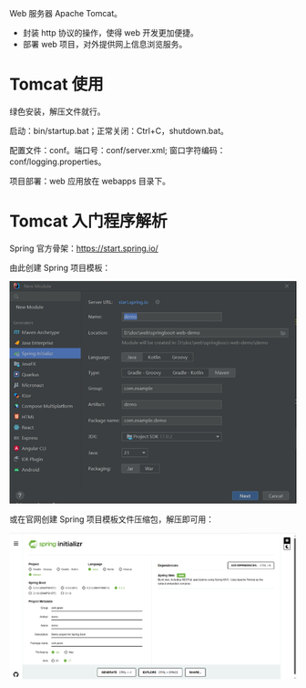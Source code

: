 

Web 服务器 Apache Tomcat。

- 封装 http 协议的操作，使得 web 开发更加便捷。
- 部署 web 项目，对外提供网上信息浏览服务。

# Tomcat 使用

绿色安装，解压文件就行。

启动：bin/startup.bat；正常关闭：Ctrl+C，shutdown.bat。

配置文件：conf。端口号：conf/server.xml; 窗口字符编码：conf/logging.properties。

项目部署：web 应用放在 webapps 目录下。

# Tomcat 入门程序解析

Spring 官方骨架：<https://start.spring.io/>

由此创建 Spring 项目模板：

![2024-01-25-22-17-52.png](assets/2024-01-25-22-17-52.png)

或在官网创建 Spring 项目模板文件压缩包，解压即可用：

![2024-01-25-22-14-42.png](assets/2024-01-25-22-14-42.png)




